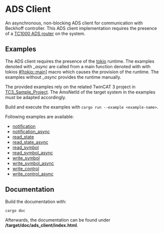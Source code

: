# ADS Client

An asynchronous, non-blocking ADS client for communication with Beckhoff controller.
This ADS client implementation requires the presence of a [TC1000 ADS router](https://www.beckhoff.com/en-en/products/automation/twincat/tc1xxx-twincat-3-base/tc1000.html) on the system.

## Examples

The ADS client requires the presence of the [tokio](https://tokio.rs/) runtime.
The examples denoted with *_async* are called from a main function denoted with with tokios [#[tokio::main]](https://docs.rs/tokio/latest/tokio/attr.main.html ) macro which causes the provision of the runtime. The examples without *_async* provides the runtime manually.

The provided examples rely on the related TwinCAT 3 project in [TC3_Sample_Project](https://github.com/hANSIc99/ads_client/tree/main/TC3_Sample_Project). The AmsNetId of the target system in the examples must be adapted accordingly.

Build and execute the examples with ```cargo run --example <example-name>```.

Following examples are available:
- [notification](/examples/notification.rs)
- [notification_async](/examples/notification_async.rs)
- [read_state](/examples/read_state.rs)
- [read_state_async](/examples/read_state_async.rs)
- [read_symbol](/examples/read_symbol.rs)
- [read_symbol_async](/examples/read_state_async.rs)
- [write_symbol](/examples/write_symbol.rs)
- [write_symbol_async](/examples/write_control_async.rs)
- [write_control](/examples/write_symbol.rs)
- [write_control_async](/examples/write_control_async.rs)

## Documentation

Build the documentation with:

```bash
cargo doc
```
Afterwards, the documentation can be found under **/target/doc/ads_client/index.html**.
